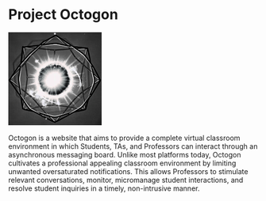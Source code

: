 # Project Octogon<br>

<img src = "gifs/ezgif.com-gif-maker_small_edit.gif">

Octogon is a website that aims to provide a complete virtual classroom environment in which Students, TAs, and Professors can interact through an asynchronous messaging board. Unlike most platforms today, Octogon cultivates a professional appealing classroom environment by limiting unwanted oversaturated notifications. This allows Professors to stimulate relevant conversations, monitor, micromanage student interactions, and resolve student inquiries in a timely, non-intrusive manner.
